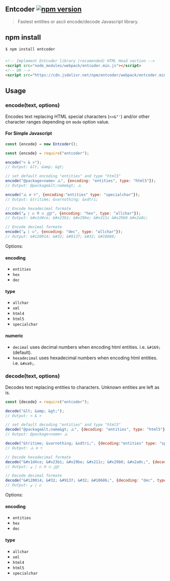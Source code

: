 ## Entcoder [![npm version](https://img.shields.io/npm/v/entcoder?style=flat-square)](https://www.npmjs.com/package/entcoder)
> Fastest entities or ascii encode/decode Javascript library.

## npm install

```bash
$ npm install entcoder
```

###
```html
<!-- Implement Entcoder library (recomended) HTML Head section -->
<script src="node_modules/webpack/entcoder.min.js"></script>
<!-- OR -->
<script src="https://cdn.jsdelivr.net/npm/entcoder/webpack/entcoder.min.js"></script>
```

Usage
-----

### encode(text, options)

Encodes text replacing HTML special characters (`<>&"'`) and/or other character ranges depending on `mode` option value.

#### For Simple Javascript
```js
const {encode} = new Entcoder();
```

```js
const {encode} = require("entcoder");

encode("< & >");
// Output: &lt; &amp; &gt;

// set default encoding "entities" and type "html5"
encode("@package<name> ⨻", {encoding: "entities", type: "html5"});
// Output: @package&lt;name&gt; ⨻

encode("⨻ ∅ ▽", {encoding:"entities" type: "specialchar"});
// Output: &tritime; &varnothing; &xdtri;

// Encode hexadecimal formate
encode("𝓎 ⎱ ⦾ ℜ ⦰ ⨌", {encoding: "hex", type: "allchar"});
// Output: &#x1d4ce; &#x23b1; &#x29be; &#x211c &#x29b0 &#x2a0c;

// Encode decimal formate
encode("𝓎 ⎱ ⦾", {encoding: "dec", type: "allchar"});
// Output: &#120014; &#32; &#9137; &#32; &#10686;
```

Options:

#### encoding
* `entities`
* `hex`
* `dec`

#### type
* `allchar`
* `xml`
* `html4`
* `html5`
* `specialchar`

#### numeric

 * `decimal` uses decimal numbers when encoding html entities. i.e. `&#169;` (default).
 * `hexadecimal` uses hexadecimal numbers when encoding html entities. i.e. `&#xa9;`.


### decode(text, options)

Decodes text replacing entities to characters. Unknown entities are left as is.

```js
const {decode} = require("entcoder");

decode("&lt; &amp; &gt;");
// Output: < & >

// set default decoding "entities" and type "html5"
decode("@package&lt;name&gt; ⨻", {decoding: "entities", type: "html5"});
// Output: @package<name> ⨻

decode("&tritime; &varnothing; &xdtri;", {decoding:"entities" type: "specialchar"});
// Output: ⨻ ∅ ▽

// Decode hexadecimal formate
decode("&#x1d4ce; &#x23b1; &#x29be; &#x211c; &#x29b0; &#x2a0c;", {decoding: "hex", type: "allchar"});
// Output: 𝓎 ⎱ ⦾ ℜ ⦰ ⨌

// Decode decimal formate
decode("&#120014; &#32; &#9137; &#32; &#10686;", {decoding: "dec", type: "allchar"});
// Output: 𝓎 ⎱ ⦾
```

Options:

#### encoding
* `entities`
* `hex`
* `dec`

#### type
* `allchar`
* `xml`
* `html4`
* `html5`
* `specialchar`